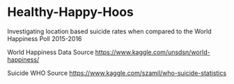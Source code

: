 # Healthy-Happy-Hoos

Investigating location based suicide rates when compared to the World Happiness Poll 2015-2016

World Happiness Data Source
https://www.kaggle.com/unsdsn/world-happiness/

Suicide WHO Source
https://www.kaggle.com/szamil/who-suicide-statistics
